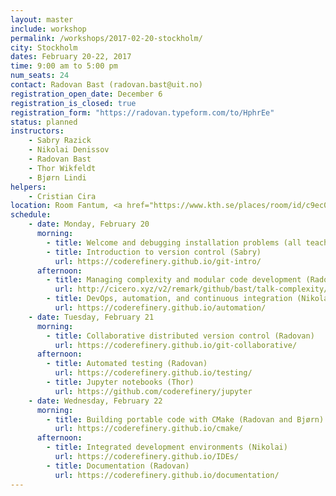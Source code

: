 ```yaml
---
layout: master
include: workshop
permalink: /workshops/2017-02-20-stockholm/
city: Stockholm
dates: February 20-22, 2017
time: 9:00 am to 5:00 pm
num_seats: 24
contact: Radovan Bast (radovan.bast@uit.no)
registration_open_date: December 6
registration_is_closed: true
registration_form: "https://radovan.typeform.com/to/HphrEe"
status: planned
instructors:
    - Sabry Razick
    - Nikolai Denissov
    - Radovan Bast
    - Thor Wikfeldt
    - Bjørn Lindi
helpers:
    - Cristian Cira
location: Room Fantum, <a href="https://www.kth.se/places/room/id/c9ec01ab-b536-4be6-b82a-0d52ddadb2e6" target="_blank">Lindstedtsvägen 24, F-building, 5:th floor, KTH Campus</a>. <a href="https://www.google.com/maps/d/edit?mid=1rUC5rowm-p7CeeeGD4lTMVqywvI&ll=59.347209396917826%2C18.069786073846217&z=16" target="_blank">Map of local lunch restaurants</a>.
schedule:
    - date: Monday, February 20
      morning:
        - title: Welcome and debugging installation problems (all teachers)
        - title: Introduction to version control (Sabry)
          url: https://coderefinery.github.io/git-intro/
      afternoon:
        - title: Managing complexity and modular code development (Radovan)
          url: http://cicero.xyz/v2/remark/github/bast/talk-complexity/master/talk.md/
        - title: DevOps, automation, and continuous integration (Nikolai)
          url: https://coderefinery.github.io/automation/
    - date: Tuesday, February 21
      morning:
        - title: Collaborative distributed version control (Radovan)
          url: https://coderefinery.github.io/git-collaborative/
      afternoon:
        - title: Automated testing (Radovan)
          url: https://coderefinery.github.io/testing/
        - title: Jupyter notebooks (Thor)
          url: https://github.com/coderefinery/jupyter
    - date: Wednesday, February 22
      morning:
        - title: Building portable code with CMake (Radovan and Bjørn)
          url: https://coderefinery.github.io/cmake/
      afternoon:
        - title: Integrated development environments (Nikolai)
          url: https://coderefinery.github.io/IDEs/
        - title: Documentation (Radovan)
          url: https://coderefinery.github.io/documentation/
---
```


